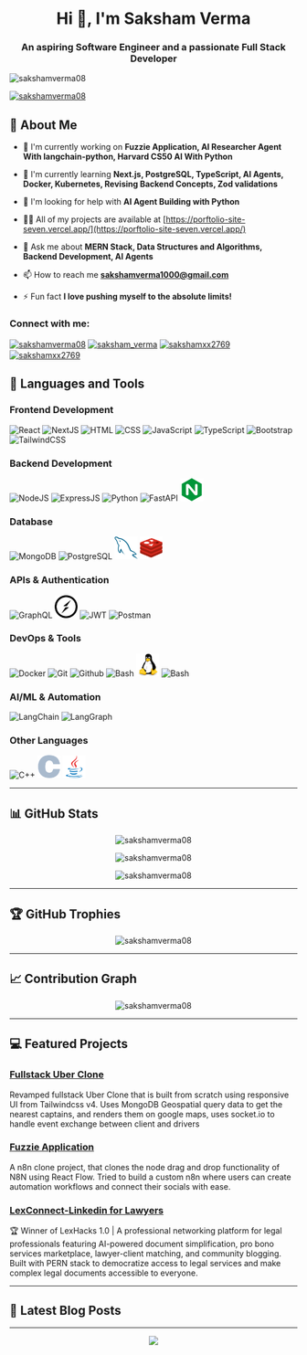<h1 align="center">Hi 👋, I'm Saksham Verma</h1>
<h3 align="center">An aspiring Software Engineer and a passionate Full Stack Developer</h3>

<p align="left"> <img src="https://komarev.com/ghpvc/?username=sakshamverma08&label=Profile%20views&color=0e75b6&style=flat" alt="sakshamverma08" /> </p>

<p align="left"> <a href="https://github.com/ryo-ma/github-profile-trophy"><img src="https://github-profile-trophy.vercel.app/?username=sakshamverma08" alt="sakshamverma08" /></a> </p>

## 🚀 About Me

- 🔭 I'm currently working on **Fuzzie Application, AI Researcher Agent With langchain-python, Harvard CS50 AI With Python**

- 🌱 I'm currently learning **Next.js, PostgreSQL, TypeScript, AI Agents, Docker, Kubernetes, Revising Backend Concepts, Zod validations**

- 🤝 I'm looking for help with **AI Agent Building with Python**

- 👨‍💻 All of my projects are available at [https://porftolio-site-seven.vercel.app/](https://porftolio-site-seven.vercel.app/)

- 💬 Ask me about **MERN Stack, Data Structures and Algorithms, Backend Development, AI Agents**

- 📫 How to reach me **sakshamverma1000@gmail.com**

- ⚡ Fun fact **I love pushing myself to the absolute limits!**

<h3 align="left">Connect with me:</h3>
<p align="left">
<a href="https://linkedin.com/in/sakshamverma08" target="blank"><img align="center" src="https://raw.githubusercontent.com/rahuldkjain/github-profile-readme-generator/master/src/images/icons/Social/linked-in-alt.svg" alt="sakshamverma08" height="30" width="40" /></a>
<a href="https://stackoverflow.com/users/saksham_verma" target="blank"><img align="center" src="https://raw.githubusercontent.com/rahuldkjain/github-profile-readme-generator/master/src/images/icons/Social/stack-overflow.svg" alt="saksham_verma" height="30" width="40" /></a>
<a href="https://instagram.com/sakshamxx2769" target="blank"><img align="center" src="https://raw.githubusercontent.com/rahuldkjain/github-profile-readme-generator/master/src/images/icons/Social/instagram.svg" alt="sakshamxx2769" height="30" width="40" /></a>
<a href="https://www.leetcode.com/sakshamxx2769" target="blank"><img align="center" src="https://raw.githubusercontent.com/rahuldkjain/github-profile-readme-generator/master/src/images/icons/Social/leet-code.svg" alt="sakshamxx2769" height="30" width="40" /></a>
</p>

## 🧰 Languages and Tools

### Frontend Development
<p align="left">
<img src="https://devicon-website.vercel.app/api/react/original.svg" alt="React" width="40" height="40"/>
<img src="https://devicon-website.vercel.app/api/nextjs/original.svg?color=%23FFFFFF" alt="NextJS" width="40" height="40"/>
<img src="https://cdn.jsdelivr.net/gh/devicons/devicon/icons/html5/html5-plain.svg" alt="HTML" width="40" height="40"/>
<img src="https://cdn.jsdelivr.net/gh/devicons/devicon/icons/css3/css3-plain.svg" alt="CSS" width="40" height="40"/>
<img src="https://cdn.jsdelivr.net/gh/devicons/devicon/icons/javascript/javascript-plain.svg" alt="JavaScript" width="40" height="40"/>
<img src="https://devicon-website.vercel.app/api/typescript/original.svg" alt="TypeScript" width="40" height="40"/>
<img src="https://devicon-website.vercel.app/api/bootstrap/original.svg" alt="Bootstrap" width="40" height="40"/>
<img src="https://devicon-website.vercel.app/api/tailwindcss/plain.svg" alt="TailwindCSS" width="40" height="40"/>
</p>

### Backend Development
<p align="left">
<img src="https://devicon-website.vercel.app/api/nodejs/original.svg" alt="NodeJS" width="40" height="40"/>
<img src="https://devicon-website.vercel.app/api/express/original.svg?color=%23FFFFFF" alt="ExpressJS" width="40" height="40"/>
<img src="https://cdn.jsdelivr.net/gh/devicons/devicon/icons/python/python-plain.svg" alt="Python" width="40" height="40"/>
<img src="https://devicon-website.vercel.app/api/fastapi/original.svg" alt="FastAPI" width="40" height="40"/>
<img src="https://raw.githubusercontent.com/devicons/devicon/master/icons/nginx/nginx-original.svg" alt="Nginx" width="40" height="40"/>
</p>

### Database
<p align="left">
<img src="https://devicon-website.vercel.app/api/mongodb/original.svg" alt="MongoDB" width="40" height="40"/>
<img src="https://devicon-website.vercel.app/api/postgresql/original.svg" alt="PostgreSQL" width="40" height="40"/>
<img src="https://raw.githubusercontent.com/devicons/devicon/master/icons/mysql/mysql-original.svg" alt="MySQL" width="40" height="40"/>
<img src="https://raw.githubusercontent.com/devicons/devicon/master/icons/redis/redis-original.svg" alt="Redis" width="40" height="40"/>
</p>

### APIs & Authentication
<p align="left">
<img src="https://devicon-website.vercel.app/api/graphql/plain.svg" alt="GraphQL" width="40" height="40"/>
<img src="https://raw.githubusercontent.com/devicons/devicon/master/icons/socketio/socketio-original.svg" alt="Socket.io" width="40" height="40"/>
<img src="https://cdn.worldvectorlogo.com/logos/jwt-3.svg" alt="JWT" width="40" height="40"/>
<img src="https://www.vectorlogo.zone/logos/getpostman/getpostman-icon.svg" alt="Postman" width="40" height="40"/>
</p>

### DevOps & Tools
<p align="left">
<img src="https://devicon-website.vercel.app/api/docker/original.svg" alt="Docker" width="40" height="40"/>
<img src="https://cdn.jsdelivr.net/gh/devicons/devicon/icons/git/git-original.svg" alt="Git" width="40" height="40"/>
<img src="https://devicon-website.vercel.app/api/github/original.svg?color=%23FFFFFF" alt="Github" width="40" height="40"/>
<img src="https://cdn.jsdelivr.net/gh/devicons/devicon/icons/bash/bash-original.svg" alt="Bash" width="40" height="40"/>
<img src="https://raw.githubusercontent.com/devicons/devicon/master/icons/linux/linux-original.svg" alt="Linux" width="40" height="40"/>
<img src="https://www.vectorlogo.zone/logos/gnu_bash/gnu_bash-icon.svg" alt="Bash" width="40" height="40"/>
</p>

### AI/ML & Automation
<p align="left">
<img src="https://python.langchain.com/img/brand/wordmark.png" alt="LangChain" width="45" height="45"/> 
  <img src="https://avatars.githubusercontent.com/u/126733545?s=200&v=4" alt="LangGraph" width="45" height="45"/>
</p>

### Other Languages
<p align="left">
<img src="https://devicon-website.vercel.app/api/cplusplus/original.svg" alt="C++" width="40" height="40"/>
<img src="https://raw.githubusercontent.com/devicons/devicon/master/icons/c/c-original.svg" alt="C" width="40" height="40"/>
<img src="https://raw.githubusercontent.com/devicons/devicon/master/icons/java/java-original.svg" alt="Java" width="40" height="40"/>
</p>

---

## 📊 GitHub Stats

<p align="center">
  <img src="https://github-readme-stats.vercel.app/api?username=sakshamverma08&show_icons=true&theme=tokyonight&locale=en" alt="sakshamverma08" />
</p>

<p align="center">
  <img src="https://github-readme-streak-stats.herokuapp.com/?user=sakshamverma08&theme=tokyonight" alt="sakshamverma08" />
</p>

<p align="center">
  <img src="https://github-readme-stats.vercel.app/api/top-langs?username=sakshamverma08&show_icons=true&theme=tokyonight&locale=en&layout=compact" alt="sakshamverma08" />
</p>

---

## 🏆 GitHub Trophies
<p align="center">
  <img src="https://github-profile-trophy.vercel.app/?username=sakshamverma08&theme=darkhub&no-frame=true&row=1&column=7" alt="sakshamverma08" />
</p>

---

## 📈 Contribution Graph
<p align="center">
  <img src="https://github-readme-activity-graph.vercel.app/graph?username=sakshamverma08&theme=tokyo-night" alt="sakshamverma08" />
</p>

---

## 💻 Featured Projects

### [Fullstack Uber Clone](https://uber-project-jade.vercel.app/)
Revamped fullstack Uber Clone that is built from scratch using responsive UI from Tailwindcss v4. Uses MongoDB Geospatial query data to get the nearest captains, and renders them on google maps, uses socket.io to handle event exchange between client and drivers

### [Fuzzie Application](https://fuzzie-application.vercel.app/)
A n8n clone project, that clones the node drag and drop functionality of N8N using React Flow. Tried to build a custom n8n where users can create automation workflows and connect their socials with ease.

### [LexConnect-Linkedin for Lawyers](https://lexconnect-lemon.vercel.app/)
🏆 Winner of LexHacks 1.0 | A professional networking platform for legal professionals featuring AI-powered document simplification, pro bono services marketplace, lawyer-client matching, and community blogging. Built with PERN stack to democratize access to legal services and make complex legal documents accessible to everyone.

---

## 📝 Latest Blog Posts
<!-- BLOG-POST-LIST:START -->
<!-- BLOG-POST-LIST:END -->

---

<p align="center">
  <img src="https://capsule-render.vercel.app/api?type=waving&color=gradient&height=100&section=footer"/>
</p>
